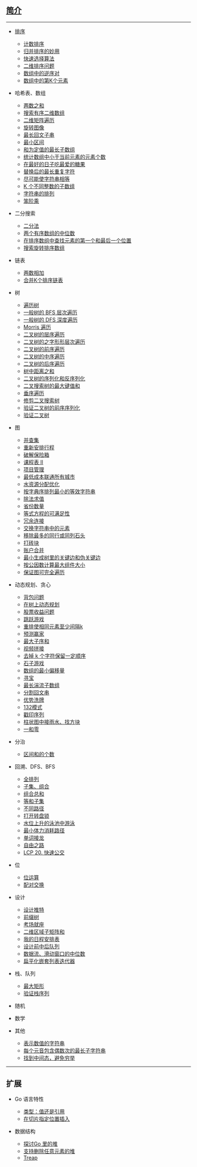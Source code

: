 ## [简介](README.md)

---

- [排序](sort/sort.md)
  - [计数排序](sort/countsort.md)
  - [归并排序的妙用](sort/mergesort.md)
  - [快速选择算法](sort/quick-select.md)
  - [二维排序问题](sort/sort2d.md)
  - [数组中的逆序对](sort/count-of-smaller-numbers-after-self/readme.md)
  - [数组中的第K个元素](sort/kth-largest-element-in-an-array/readme.md)

- 哈希表、数组
  - [两数之和](hashmap-array/two_sum/readme.md)
  - [搜索有序二维数组](hashmap-array/search-a-2d-matrix/readme.md)
  - [二维矩阵遍历](hashmap-array/matrix-traversal/readme.md)
  - [旋转图像](hashmap-array/rotate-image/readme.md)
  - [最长回文子串](hashmap-array/longest_palindromic_substring/readme.md)
  - [最小区间](hashmap-array/smallest-range-covering-elements-from-k-lists/readme.md)
  - [和为定值的最长子数组](hashmap-array/longest-sub-arr-with-fixed-sum/readme.md)
  - [统计数组中小于当前元素的元素个数](hashmap-array/how-many-numbers-are-smaller-than-the-current-number/readme.md)
  - [在最好的日子吃最爱的糖果](hashmap-array/can-you-eat-your-favorite-candy-on-your-favorite-day/readme.md)
  - [替换后的最长重复字符](hashmap-array/longest-repeating-character-replacement/readme.md)
  - [尽可能使字符串相等](hashmap-array/get-equal-substrings-within-budget/readme.md)
  - [K 个不同整数的子数组](hashmap-array/subarrays-with-k-different-integers/readme.md)
  - [字符串的排列](hashmap-array/permutation-in-string/readme.md)
  - [笨阶乘](hashmap-array/clumsy-factorial/readme.md)

- 二分搜索
  - [二分法](binary-search/binary-search-problem.md)
  - [两个有序数组的中位数](binary-search/median_of_two_sorted_arrays/readme.md)
  - [在排序数组中查找元素的第一个和最后一个位置](binary-search/find-first-and-last-position-of-element-in-sorted-array/readme.md)
  - [搜索旋转排序数组](binary-search/search-in-rotated-sorted-array/readme.md)

- 链表
  - [两数相加](linked-list/add_two_numbers/readme.md)
  - [合并K个排序链表](linked-list/merge-k-sorted-lists/readme.md)

- 树
  - [遍历树](tree/tree-traversal.md)
  - [一般树的 BFS 层次遍历](tree/tree-traversal-levelorder.md)
  - [一般树的 DFS 深度遍历](tree/tree-traversal-dfs.md)
  - [Morris 遍历](tree/binary-tree-morris.md)
  - [二叉树的层序遍历](tree/binary-tree-level-order-traversal/readme.md)
  - [二叉树的之字形形层次遍历](tree/binary-tree-zigzag-level-order-traversal/readme.md)
  - [二叉树的前序遍历](tree/binary-tree-preorder-traversal/readme.md)
  - [二叉树的中序遍历](tree/binary-tree-inorder-traversal/readme.md)
  - [二叉树的后序遍历](tree/binary-tree-postorder-traversal/readme.md)
  - [树中距离之和](tree/sum-of-distances-in-tree/readme.md)
  - [二叉树的序列化和反序列化](tree/serialize-and-deserialize-binary-tree/readme.md)
  - [二叉搜索树的最大键值和](tree/maximum-sum-bst-in-binary-tree/readme.md)
  - [垂序遍历](tree/vertical-order-traversal-of-a-binary-tree/readme.md)
  - [修剪二叉搜索树](tree/trim-a-binary-search-tree/readme.md)
  - [验证二叉树的前序序列化](tree/verify-preorder-serialization-of-a-binary-tree/readme.md)
  - [验证二叉树](tree/validate-binary-tree-nodes/readme.md)

- 图
  - [并查集](graph/union-find/union-find.md)
  - [重新安排行程](graph/reconstruct-itinerary/readme.md)
  - [破解保险箱](graph/cracking-the-safe/readme.md)
  - [课程表 II](graph/course-schedule-ii/readme.md)
  - [项目管理](graph/sort-items-by-groups-respecting-dependencies/readme.md)
  - [最低成本联通所有城市](graph/connecting-cities-with-minimum-cost/readme.md)
  - [水资源分配优化](graph/optimize-water-distribution-in-a-village/readme.md)
  - [按字典序排列最小的等效字符串](graph/lexicographically-smallest-equivalent-string/readme.md)
  - [除法求值](graph/evaluate-division/readme.md)
  - [省份数量](graph/number-of-provinces/readme.md)
  - [等式方程的可满足性](graph/satisfiability-of-equality-equations/readme.md)
  - [冗余连接](graph/redundant-connection/readme.md)
  - [交换字符串中的元素](graph/smallest-string-with-swaps/readme.md)
  - [移除最多的同行或同列石头](graph/most-stones-removed-with-same-row-or-column/readme.md)
  - [打砖块](graph/bricks-falling-when-hit/readme.md)
  - [账户合并](graph/accounts-merge/readme.md)
  - [最小生成树里的关键边和伪关键边](graph/critical-and-pseudo-critical-edges-in-mst/readme.md)
  - [按公因数计算最大组件大小](graph/largest-component-size-by-common-factor/readme.md)
  - [保证图可完全遍历](graph/remove-max-number-of-edges-to-keep-graph-fully-traversable/readme.md)

- 动态规划、贪心
  - [背包问题](dp-and-greedy/special-dp/pack.md)
  - [在树上动态规划](dp-and-greedy/special-dp/dp-in-a-tree.md)
  - [股票收益问题](dp-and-greedy/best-time-to-buy-and-sell-stock/readme.md)
  - [跳跃游戏](dp-and-greedy/jump-game/readme.md)
  - [重排使相同元素至少间隔k](dp-and-greedy/rearrange-k-distance-apart/readme.md)
  - [预测赢家](dp-and-greedy/predict-the-winner/readme.md)
  - [最大子序和](dp-and-greedy/maximum-subarray/readme.md)
  - [视频拼接](dp-and-greedy/video-stitching/readme.md)
  - [去掉 k 个字符保留一定顺序](dp-and-greedy/remove-k-digits/readme.md)
  - [石子游戏](dp-and-greedy/stone-game/readme.md)
  - [数组的最小偏移量](dp-and-greedy/minimize-deviation-in-array/readme.md)
  - [寻宝](dp-and-greedy/xunbao/readme.md)
  - [最长湍流子数组](dp-and-greedy/longest-turbulent-subarray/readme.md)
  - [分割回文串](dp-and-greedy/palindrome-partitioning/readme.md)
  - [优势洗牌](dp-and-greedy/advantage-shuffle/readme.md)
  - [132模式](dp-and-greedy/132-pattern/readme.md)
  - [戳印序列](dp-and-greedy/stamping-the-sequence/readme.md)
  - [柱状图中接雨水、找方块](dp-and-greedy/trapping-rain-water/readme.md)
  - [一和零](dp-and-greedy/ones-and-zeroes/readme.md)

- 分治
  - [区间和的个数](divide-and-conquer/count-of-range-sum/readme.md)

- 回溯、DFS、BFS
  - [全排列](backtrack-dfs-bfs/permutations/readme.md)
  - [子集、组合](backtrack-dfs-bfs/subsets/readme.md)
  - [组合总和](backtrack-dfs-bfs/combination-sum/readme.md)
  - [等和子集](backtrack-dfs-bfs/partition-to-k-equal-sum-subsets/readme.md)
  - [不同路径](backtrack-dfs-bfs/unique-paths/readme.md)
  - [打开转盘锁](backtrack-dfs-bfs/open-the-lock/readme.md)
  - [水位上升的泳池中游泳](backtrack-dfs-bfs/swim-in-rising-water/readme.md)
  - [最小体力消耗路径](backtrack-dfs-bfs/path-with-minimum-effort/readme.md)
  - [单词接龙](backtrack-dfs-bfs/word-ladder/readme.md)
  - [自由之路](backtrack-dfs-bfs/freedom-trail/readme.md)
  - [LCP 20. 快速公交](backtrack-dfs-bfs/meChtZ/readme.md)

- 位
  - [位运算](bit/bit.md)
  - [配对交换](bit/exchange-lcci/readme.md)

- 设计
  - [设计推特](design/design-twitter/readme.md)
  - [前缀树](design/implement-trie-prefix-tree/readme.md)
  - [考场就座](design/exam-room/readme.md)
  - [二维区域子矩阵和](design/range-sum-query-2d-matrix/readme.md)
  - [我的日程安排表](design/my-calendar/readme.md)
  - [设计前中后队列](design/design-front-middle-back-queue/readme.md)
  - [数据流、滑动窗口的中位数](design/find-median-from-data-stream/readme.md)
  - [扁平化嵌套列表迭代器](design/flatten-nested-list-iterator/readme.md)

- 栈、队列
  - [最大矩形](stack-queue/largest-rectangle/readme.md)
  - [验证栈序列](stack-queue/validate-stack-sequences/readme.md)

- 随机

- 数学

- 其他
  - [表示数值的字符串](others/is-string-a-number/readme.md)
  - [每个元音包含偶数次的最长子字符串](others/find-the-longest-substring-containing-vowels-in-even-counts/readme.md)
  - [找到中间态，避免穷举](others/vowel-spellchecker/readme.md)
---

## 扩展
- Go 语言特性
  - [类型：值还是引用](go/base/reference-value.md)
  - [在切片指定位置插入](go/base/slice-insert.md)

- 数据结构
  - [探讨Go 里的堆](go/data-structure/heap.md)
  - [支持删除任意元素的堆](go/data-structure/heap-delete.md)
  - [Treap](go/data-structure/treap.md)
